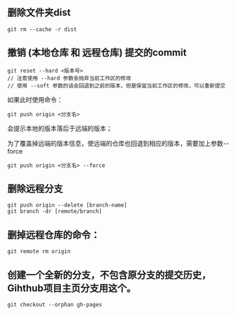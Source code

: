 
## 删除文件夹dist

```
git rm --cache -r dist

```

## 撤销 (本地仓库 和 远程仓库) 提交的commit

```
git reset --hard <版本号>
// 注意使用 --hard 参数会抛弃当前工作区的修改
// 使用 --soft 参数的话会回退到之前的版本，但是保留当前工作区的修改，可以重新提交
```

如果此时使用命令：
```
git push origin <分支名>
```
会提示本地的版本落后于远端的版本；

为了覆盖掉远端的版本信息，使远端的仓库也回退到相应的版本，需要加上参数--force

```
git push origin <分支名> --force
```


## 删除远程分支

```
git push origin --delete [branch-name]
git branch -dr [remote/branch]
```

## 删掉远程仓库的命令：

```
git remote rm origin
```

## 创建一个全新的分支，不包含原分支的提交历史，Gihthub项目主页分支用这个。

```
git checkout --orphan gh-pages
```